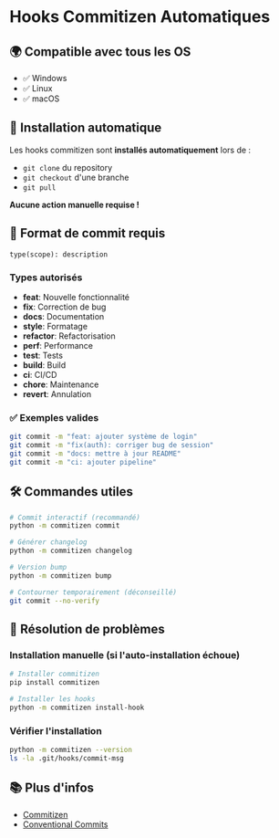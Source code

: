 # Hooks Commitizen Automatiques

## 🌍 Compatible avec tous les OS
- ✅ Windows
- ✅ Linux  
- ✅ macOS

## 🚀 Installation automatique

Les hooks commitizen sont **installés automatiquement** lors de :
- `git clone` du repository
- `git checkout` d'une branche
- `git pull`

**Aucune action manuelle requise !**

## 📝 Format de commit requis

```
type(scope): description
```

### Types autorisés
- **feat**: Nouvelle fonctionnalité
- **fix**: Correction de bug
- **docs**: Documentation
- **style**: Formatage
- **refactor**: Refactorisation
- **perf**: Performance
- **test**: Tests
- **build**: Build
- **ci**: CI/CD
- **chore**: Maintenance
- **revert**: Annulation

### ✅ Exemples valides
```bash
git commit -m "feat: ajouter système de login"
git commit -m "fix(auth): corriger bug de session"
git commit -m "docs: mettre à jour README"
git commit -m "ci: ajouter pipeline"
```

## 🛠️ Commandes utiles

```bash
# Commit interactif (recommandé)
python -m commitizen commit

# Générer changelog
python -m commitizen changelog

# Version bump
python -m commitizen bump

# Contourner temporairement (déconseillé)
git commit --no-verify
```

## 🔧 Résolution de problèmes

### Installation manuelle (si l'auto-installation échoue)
```bash
# Installer commitizen
pip install commitizen

# Installer les hooks
python -m commitizen install-hook
```

### Vérifier l'installation
```bash
python -m commitizen --version
ls -la .git/hooks/commit-msg
```

## 📚 Plus d'infos
- [Commitizen](https://commitizen-tools.github.io/commitizen/)
- [Conventional Commits](https://www.conventionalcommits.org/)
